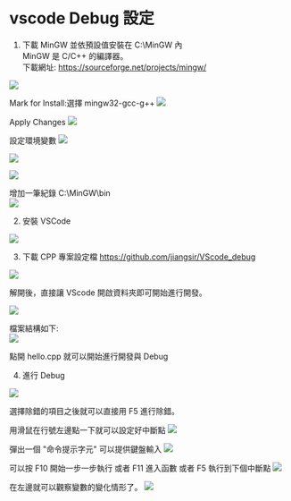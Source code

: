 # vscode Debug 設定

1. 下載 MinGW 並依預設值安裝在 C:\MinGW 內  
MinGW 是 C/C++ 的編譯器。  
下載網址: https://sourceforge.net/projects/mingw/


![](images/2020-09-17-16-41-02.png)

Mark for Install:選擇 mingw32-gcc-g++
![](images/2020-09-17-16-41-38.png)

Apply Changes
![](images/2020-09-17-16-42-38.png)

設定環境變數
![](images/2020-09-17-16-15-08.png)


![](images/2020-09-17-16-15-25.png)

![](images/2020-09-17-16-15-36.png)

增加一筆紀錄 C:\MinGW\bin  
![](images/2020-09-17-16-15-45.png)

2. 安裝 VSCode

![](images/2020-09-17-17-14-37.png)

3. 下載 CPP 專案設定檔
   https://github.com/jiangsir/VScode_debug

![](images/2020-09-18-10-08-07.png)

   解開後，直接讓 VScode 開啟資料夾即可開始進行開發。

![](images/2020-09-18-10-11-19.png)

檔案結構如下:  
![](images/2020-09-18-10-12-23.png)

點開 hello.cpp 就可以開始進行開發與 Debug

4. 進行 Debug
	
![](images/2020-09-18-07-58-24.png)

選擇除錯的項目之後就可以直接用 F5 進行除錯。

用滑鼠在行號左邊點一下就可以設定好中斷點
![](images/2020-09-18-09-02-36.png)

彈出一個 "命令提示字元" 可以提供鍵盤輸入
![](images/2020-09-18-09-04-44.png)

可以按 F10 開始一步一步執行
或者 F11 進入函數
或者 F5 執行到下個中斷點
![](images/2020-09-18-09-07-00.png)

在左邊就可以觀察變數的變化情形了。
![](images/2020-09-18-09-10-47.png)
